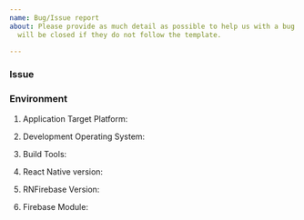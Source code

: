 ```yaml
---
name: Bug/Issue report
about: Please provide as much detail as possible to help us with a bug or issue. Issues
  will be closed if they do not follow the template.

---
```


<!---
BEFORE YOU MAKE AN ISSUE

The issue list of this repo is exclusively for bug reports.

1) For feature requests, please use our Canny board: https://react-native-firebase.canny.io/feature-requests

2) For questions and support please use our Discord chat: https://discord.gg/C9aK28N or Stack Overflow: https://stackoverflow.com/questions/tagged/react-native-firebase

3) If this is a setup issue then please make sure you've correctly followed the setup guides, most setup issues such as 'duplicate dex files', 'default app has not been initialized' etc are all down to an incorrect setup as the guides haven't been correctly followed.
-->

### Issue

<!--- Please write your issue here, provide as much detail as you can, code snippets, key files which will help us to debug such as your `Podfile` and/or `app/build.gradle` file). -->

### Environment

<!--- (e.g. iOS, Android, Both) --->

1. Application Target Platform:

<!--- (e.g. macOS Sierra, Windows 10) --->

2. Development Operating System:

<!--- (Xcode or Android Studio version, iOS or Android SDK version - if relevant) --->

3. Build Tools:

<!--- (e.g. 0.45.1) --->

4. React Native version:

<!--- (e.g. 2.1.3) --->

5. RNFirebase Version:

<!--- (e.g. database, auth, messaging, analytics etc - or N/A if not applicable) --->

6. Firebase Module:

<!-- Love react-native-firebase? Please consider supporting our collective:
👉  https://opencollective.com/react-native-firebase/donate -->
